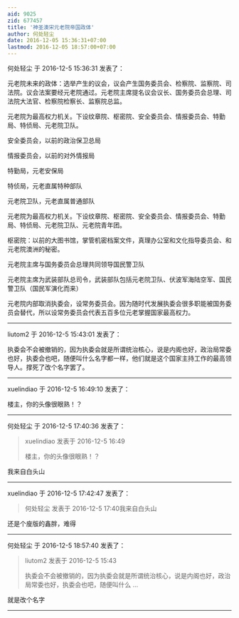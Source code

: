```yaml
---
aid: 9025
zid: 677457
title: '神圣澳宋元老院帝国政体'
author: 何处轻尘
date: 2016-12-05 15:36:31+07:00
lastmod: 2016-12-05 18:57:00+07:00
---
```


何处轻尘 于 2016-12-5 15:36:31 发表了：

元老院未来的政体：选举产生的议会，议会产生国务委员会、检察院、监察院、司法院。议会法案要经元老院通过。元老院主席提名议会议长、国务委员会总理、司法院大法官、检察院检察长、监察院总监。

元老院为最高权力机关。下设纹章院、枢密院、安全委员会、情报委员会、特勤局、特侦局、元老院卫队。

安全委员会，以前的政治保卫总局

情报委员会，以前的对外情报局

特勤局，元老安保局

特侦局，元老直属特种部队

元老院卫队，元老直属普通部队

元老院为最高权力机关。下设纹章院、枢密院、安全委员会、情报委员会、特勤局、特侦局、元老院卫队、元老院青年团。

枢密院：以前的大图书馆，掌管机密档案文件，真理办公室和文化指导委员会、和元老院澳洲的秘密。

元老院主席与国务委员会总理共同领导国民警卫队

元老院主席为武装部队总司令，武装部队包括元老院卫队、伏波军海陆空军、国民警卫队（国民军演化而来）

元老院内部取消执委会，设常务委员会。因为随时代发展执委会很多职能被国务委员会替代，所以设常务委员会代表五百多位元老掌握国家最高权力。

---------

liutom2 于 2016-12-5 15:43:01 发表了：

执委会不会被撤销的，因为执委会就是所谓统治核心，说是内阁也好，政治局常委也好，执委会也吧，随便叫什么名字都一样，他们就是这个国家主持工作的最高领导人。撑死了改个名字罢了。

---------

xuelindiao 于 2016-12-5 16:49:10 发表了：

楼主，你的头像很眼熟！？

---------

何处轻尘 于 2016-12-5 17:40:36 发表了：

> xuelindiao 发表于 2016-12-5 16:49
> 
> 楼主，你的头像很眼熟！？



我来自白头山

---------

xuelindiao 于 2016-12-5 17:42:47 发表了：

> 何处轻尘 发表于 2016-12-5 17:40我来自白头山



还是个廋版的鑫胖，难得

---------

何处轻尘 于 2016-12-5 18:57:40 发表了：

> liutom2 发表于 2016-12-5 15:43
> 
> 执委会不会被撤销的，因为执委会就是所谓统治核心，说是内阁也好，政治局常委也好，执委会也吧，随便叫什么 ...



就是改个名字

---------


